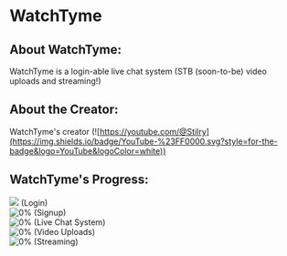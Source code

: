 # WatchTyme

## About WatchTyme:
WatchTyme is a login-able live chat system (STB (soon-to-be) video uploads and streaming!)

## About the Creator:
WatchTyme's creator (![https://youtube.com/@Stilry](https://img.shields.io/badge/YouTube-%23FF0000.svg?style=for-the-badge&logo=YouTube&logoColor=white))

## WatchTyme's Progress:
![](https://progress-bar.dev/0%) (Login)
<br>
![0%](https://progress-bar.dev/0%) (Signup)
<br>
![0%](https://progress-bar.dev/0%) (Live Chat System)
<br>
![0%](https://progress-bar.dev/0%) (Video Uploads)
<br>
![0%](https://progress-bar.dev/0%) (Streaming)
